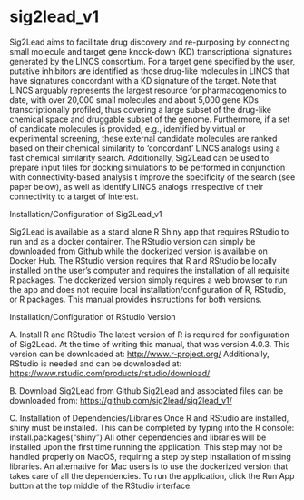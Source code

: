 # sig2lead_v1
Sig2Lead aims to facilitate drug discovery and re-purposing by connecting small molecule and target gene knock-down (KD) transcriptional signatures generated by the LINCS consortium. For a target gene specified by the user, putative inhibitors are identified as those drug-like molecules in LINCS that have signatures concordant with a KD signature of the target. Note that LINCS arguably represents the largest resource for pharmacogenomics to date, with over 20,000 small molecules and about 5,000 gene KDs transcriptionally profiled, thus covering a large subset of the drug-like chemical space and druggable subset of the genome.  Furthermore, if a set of candidate molecules is provided, e.g., identified by virtual or experimental screening, these external candidate molecules are ranked based on their chemical similarity to ‘concordant’ LINCS analogs using a fast chemical similarity search. Additionally, Sig2Lead can be used to prepare input files for docking simulations to be performed in conjunction with connectivity-based analysis t improve the specificity of the search (see paper below), as well as identify LINCS analogs irrespective of their connectivity to a target of interest.

Installation/Configuration of Sig2Lead_v1

Sig2Lead is available as a stand alone R Shiny app that requires RStudio to run and as a docker container.  The RStudio version can simply be downloaded from Github while the dockerized version is available on Docker Hub.  The RStudio version requires that R and RStudio be locally installed on the user’s computer and requires the installation of all requisite R packages.  The dockerized version simply requires a web browser to run the app and does not require local installation/configuration of R, RStudio, or R packages.  This manual provides instructions for both versions.  

Installation/Configuration of RStudio Version

A.  Install R and RStudio
The latest version of R is required for configuration of Sig2Lead. At the time of writing this manual, that was version 4.0.3. This version can be downloaded at:
	http://www.r-project.org/
Additionally, RStudio is needed and can be downloaded at:
	https://www.rstudio.com/products/rstudio/download/

B.  Download Sig2Lead from Github
Sig2Lead and associated files can be downloaded from:
https://github.com/sig2lead/sig2lead_v1/

C.  Installation of Dependencies/Libraries
Once R and RStudio are installed, shiny must be installed. This can be completed by typing into the R console:
install.packages(“shiny”)
        All other dependencies and libraries will be installed upon the first time running the application.
        This step may not be handled properly on MacOS, requiring a step by step installation of missing libraries. An alternative for Mac users is to use the dockerized version that takes care of all the dependencies.
        To run the application, click the Run App button at the top middle of the RStudio interface.
